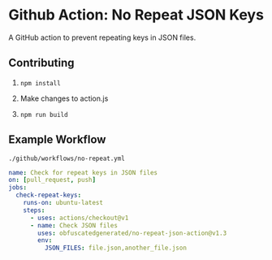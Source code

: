# Github Action: No Repeat JSON Keys

A GitHub action to prevent repeating keys in JSON files.

## Contributing

1. `npm install`

2. Make changes to action.js

3. `npm run build`

## Example Workflow

`./github/workflows/no-repeat.yml`

```yaml
name: Check for repeat keys in JSON files
on: [pull_request, push]
jobs:
  check-repeat-keys:
    runs-on: ubuntu-latest
    steps:
      - uses: actions/checkout@v1
      - name: Check JSON files
        uses: obfuscatedgenerated/no-repeat-json-action@v1.3
        env:
          JSON_FILES: file.json,another_file.json
```
